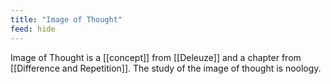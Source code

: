 ```yaml
---
title: "Image of Thought"
feed: hide
---
```


Image of Thought is a [[concept]] from [[Deleuze]] and a chapter from [[Difference and Repetition]]. The study of the image of thought is noology. 